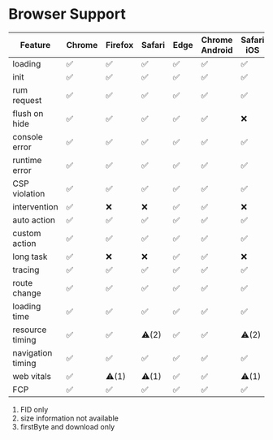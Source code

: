 # Browser Support

| Feature           | Chrome | Firefox | Safari | Edge | Chrome Android | Safari iOS | IE  | Opera |
| ----------------- | ------ | ------- | ------ | ---- | -------------- | ---------- | --- | ----- |
| loading           | ✅     | ✅      | ✅     | ✅   | ✅             | ✅         | ❌  | ✅    |
| init              | ✅     | ✅      | ✅     | ✅   | ✅             | ✅         | ❌  | ✅    |
| rum request       | ✅     | ✅      | ✅     | ✅   | ✅             | ✅         | ❌  | ✅    |
| flush on hide     | ✅     | ✅      | ✅     | ✅   | ✅             | ❌         | ❌  | ✅    |
| console error     | ✅     | ✅      | ✅     | ✅   | ✅             | ✅         | ❌  | ✅    |
| runtime error     | ✅     | ✅      | ✅     | ✅   | ✅             | ✅         | ❌  | ✅    |
| CSP violation     | ✅     | ✅      | ✅     | ✅   | ✅             | ✅         | ❌  | ✅    |
| intervention      | ✅     | ❌      | ❌     | ✅   | ✅             | ❌         | ❌  | ✅    |
| auto action       | ✅     | ✅      | ✅     | ✅   | ✅             | ✅         | ❌  | ✅    |
| custom action     | ✅     | ✅      | ✅     | ✅   | ✅             | ✅         | ❌  | ✅    |
| long task         | ✅     | ❌      | ❌     | ✅   | ✅             | ❌         | ❌  | ✅    |
| tracing           | ✅     | ✅      | ✅     | ✅   | ✅             | ✅         | ❌  | ✅    |
| route change      | ✅     | ✅      | ✅     | ✅   | ✅             | ✅         | ❌  | ✅    |
| loading time      | ✅     | ✅      | ✅     | ✅   | ✅             | ✅         | ❌  | ✅    |
| resource timing   | ✅     | ✅      | ⚠️(2)  | ✅   | ✅             | ⚠️(2)      | ❌  | ✅    |
| navigation timing | ✅     | ✅      | ✅     | ✅   | ✅             | ✅         | ❌  | ✅    |
| web vitals        | ✅     | ⚠️(1)   | ⚠️(1)  | ✅   | ✅             | ⚠️(1)      | ❌  | ✅    |
| FCP               | ✅     | ✅      | ✅     | ✅   | ✅             | ✅         | ❌  | ✅    |

1. FID only
2. size information not available
3. firstByte and download only
